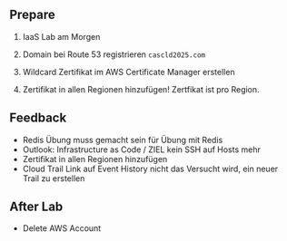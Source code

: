 ## Prepare

1. IaaS Lab am Morgen

2. Domain bei Route 53 registrieren `cascld2025.com`

3. Wildcard Zertifikat im AWS Certificate Manager erstellen

4. Zertifikat in allen Regionen hinzufügen! Zertfikat ist pro Region.

## Feedback

- Redis Übung muss gemacht sein für Übung mit Redis
- Outlook: Infrastructure as Code / ZIEL kein SSH auf Hosts mehr
- Zertifikat in allen Regionen hinzufügen
- Cloud Trail Link auf Event History nicht das Versucht wird, ein neuer Trail zu erstellen

## After Lab

- Delete AWS Account
